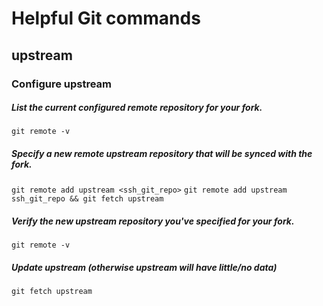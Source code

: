 # Helpful Git commands

## upstream 
### Configure upstream
##### List the current configured remote repository for your fork.
`git remote -v`
##### Specify a new remote upstream repository that will be synced with the fork.
`git remote add upstream <ssh_git_repo>`
`git remote add upstream ssh_git_repo && git fetch upstream`
##### Verify the new upstream repository you've specified for your fork.
`git remote -v`
##### Update upstream (otherwise upstream will have little/no data)
`git fetch upstream`



